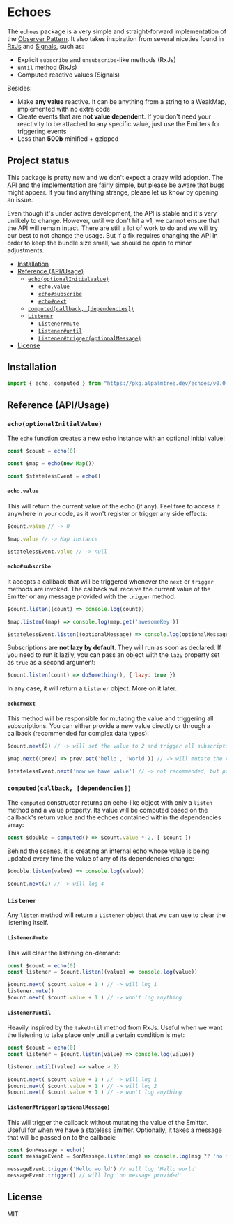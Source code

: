 # Echoes <!-- omit in toc -->

The `echoes` package is a very simple and straight-forward implementation of the [Observer Pattern](https://www.patterns.dev/vanilla/observer-pattern/). It also takes inspiration from several niceties found in [RxJs](https://github.com/ReactiveX/rxjs) and [Signals](https://github.com/preactjs/signals), such as:
- Explicit `subscribe` and  `unsubscribe`-like methods (RxJs)
- `until` method (RxJs)
- Computed reactive values (Signals)

Besides:
- Make **any value** reactive. It can be anything from a string to a WeakMap, implemented with no extra code
- Create events that are **not value dependent**. If you don't need your reactivity to be attached to any specific value, just use the Emitters for triggering events
- Less than **500b** minified + gzipped

## Project status <!-- omit in toc -->
This package is pretty new and we don't expect a crazy wild adoption. The API and the implementation are fairly simple, but please be aware that bugs might appear. If you find anything strange, please let us know by opening an issue.

Even though it's under active development, the API is stable and it's very unlikely to change. However, until we don't hit a v1, we cannot ensure that the API will remain intact. There are still a lot of work to do and we will try our best to not change the usage. But if a fix requires changing the API in order to keep the bundle size small, we should be open to minor adjustments.

- [Installation](#installation)
- [Reference (API/Usage)](#reference-apiusage)
  - [`echo(optionalInitialValue)`](#echooptionalinitialvalue)
    - [`echo.value`](#echovalue)
    - [`echo#subscribe`](#echosubscribe)
    - [`echo#next`](#echonext)
  - [`computed(callback, [dependencies])`](#computedcallback-dependencies)
  - [`Listener`](#listener)
    - [`Listener#mute`](#listenermute)
    - [`Listener#until`](#listeneruntil)
    - [`Listener#trigger(optionalMessage)`](#listenertriggeroptionalmessage)
- [License](#license)

## Installation

```js
import { echo, computed } from "https://pkg.alpalmtree.dev/echoes/v0.0.1/mod.js"
```

## Reference (API/Usage)
### `echo(optionalInitialValue)`
The `echo` function creates a new echo instance with an optional initial value:

```javascript
const $count = echo(0)

const $map = echo(new Map())

const $statelessEvent = echo()
```

#### `echo.value`
This will return the current value of the echo (if any). Feel free to access it anywhere in your code, as it won't register or trigger any side effects:

```javascript
$count.value // -> 0

$map.value // -> Map instance

$statelessEvent.value // -> null
```

#### `echo#subscribe`
It accepts a callback that will be triggered whenever the `next` or `trigger` methods are invoked. The callback will receive the current value of the Emitter or any message provided with the `trigger` method.

```javascript
$count.listen((count) => console.log(count))

$map.listen((map) => console.log(map.get('awesomeKey'))

$statelessEvent.listen((optionalMessage) => console.log(optionalMessage ?? 'No message provided'))
```

Subscriptions are **not lazy by default**. They will run as soon as declared. If you need to run it lazily, you can pass an object with the `lazy` property set as `true` as a second argument:

```javascript
$count.listen(count) => doSomething(), { lazy: true })
```

In any case, it will return a `Listener` object. More on it later.

#### `echo#next`
This method will be responsible for mutating the value and triggering all subscriptions. You can either provide a new value directly or through a callback (recommended for complex data types):

```javascript
$count.next(2) // -> will set the value to 2 and trigger all subscriptions

$map.next((prev) => prev.set('hello', 'world')) // -> will mutate the value and then trigger the subscriptions

$statelessEvent.next('now we have value') // -> not recommended, but possible
```

### `computed(callback, [dependencies])`
The `computed` constructor returns an echo-like object with only a `listen` method and a value property. Its value will be computed based on the callback's return value and the echoes contained within the dependencies array:

```javascript
const $double = computed() => $count.value * 2, [ $count ])
```

Behind the scenes, it is creating an internal echo whose value is being updated every time the value of any of its dependencies change:

```javascript
$double.listen(value) => console.log(value))

$count.next(2) // -> will log 4
```

### `Listener`
Any `listen` method will return a `Listener` object that we can use to clear the listening itself.

#### `Listener#mute`
This will clear the listening on-demand:

```javascript
const $count = echo(0)
const listener = $count.listen((value) => console.log(value))

$count.next( $count.value + 1 ) // -> will log 1
listener.mute()
$count.next( $count.value + 1 ) // -> won't log anything
```

#### `Listener#until`
Heavily inspired by the `takeUntil` method from RxJs. Useful when we want the listening to take place only until a certain condition is met:

```javascript
const $count = echo(0)
const listener = $count.listen(value) => console.log(value))

listener.until((value) => value > 2)

$count.next( $count.value + 1 ) // -> will log 1
$count.next( $count.value + 1 ) // -> will log 2
$count.next( $count.value + 1 ) // -> won't log anything
```

#### `Listener#trigger(optionalMessage)`
This will trigger the callback without mutating the value of the Emitter. Useful for when we have a stateless Emitter. Optionally, it takes a message that will be passed on to the callback:

```javascript
const $onMessage = echo()
const messageEvent = $onMessage.listen(msg) => console.log(msg ?? 'no message provided'))

messageEvent.trigger('Hello world') // will log 'Hello world'
messageEvent.trigger() // will log 'no message provided'
```

## License
MIT